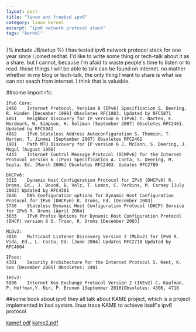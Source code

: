 ```yaml
---
layout: post
title: "linux and freebsd ipv6"
category: linux kernel
excerpt: "ipv6 network protocol stack"
tags: "kernel"
---
```

{% include JB/setup %}
I has tested ipv6 network protocol stack for one year since I joined redhat. I'd like to write some thing or tech-talk about it as a share.  but I cannot, because I'm afaid to waste people's time to listen or to read. those things I will be able to talk can be found on internet. no mather whether in my blog or tech-talk, the only thing I want to share is what we can not seach from internet. I think that is valuable.

##some import rfc:

    IPv6 Core:
    2460    Internet Protocol, Version 6 (IPv6) Specification S. Deering, R. Hinden [December 1998] Obsoletes RFC1883. Updated by RFC5871
    4861    Neighbor Discovery for IP version 6 (IPv6) T. Narten, E. Nordmark, W. Simpson, H. Soliman [September 2007] Obsoletes RFC2461. Updated by RFC5942
    4862    IPv6 Stateless Address Autoconfiguration S. Thomson, T. Narten, T. Jinmei [September 2007] Obsoletes RFC2462
    1981    Path MTU Discovery for IP version 6 J. McCann, S. Deering, J. Mogul [August 1996]
    4443    Internet Control Message Protocol (ICMPv6) for the Internet Protocol Version 6 (IPv6) Specification A. Conta, S. Deering, M. Gupta, Ed. [March 2006] Obsoletes RFC2463. Updates RFC2780
  
    DHCPv6:
    3315    Dynamic Host Configuration Protocol for IPv6 (DHCPv6) R. Droms, Ed., J. Bound, B. Volz, T. Lemon, C. Perkins, M. Carney [July 2003] Updated by RFC4361
    3646    DNS Configuration options for Dynamic Host Configuration Protocol for IPv6 (DHCPv6) R. Droms, Ed. [December 2003]
    3736    Stateless Dynamic Host Configuration Protocol (DHCP) Service for IPv6 R. Droms [April 2004]
    3633    IPv6 Prefix Options for Dynamic Host Configuration Protocol (DHCP) version 6 O. Troan, R. Droms [December 2003]

    MLDv2:
    3810    Multicast Listener Discovery Version 2 (MLDv2) for IPv6 R. Vida, Ed., L. Costa, Ed. [June 2004] Updates RFC2710 Updated by RFC4604

    IPsec:
    4301    Security Architecture for the Internet Protocol S. Kent, K. Seo [December 2005] Obsoletes: 2401

    IKEv2:
    5996    Internet Key Exchange Protocol Version 2 (IKEv2) C. Kaufman, P. Hoffman,Y. Nir, P. Eronen [September 2010]Obsoletes: 4306, 4718

##some book about ipv6
they all talk about KAME project, which is a project implemented in bsd system. linux trace KAME to achieve itself's ipv6 protocol

[kame1.pdf](http://lxin.org/assets/tar/kame1.pdf)
[kame2.pdf](http://lxin.org/assets/tar/kame2.pdf)
